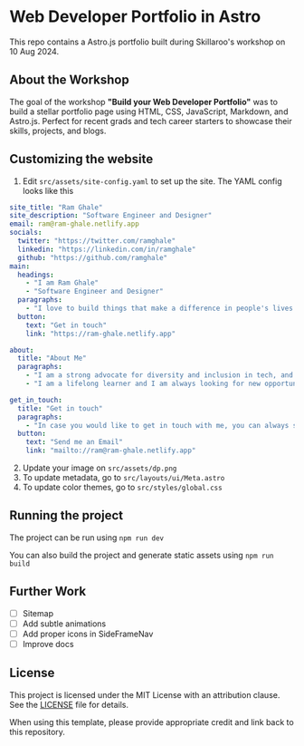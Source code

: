 # Web Developer Portfolio in Astro 

This repo contains a Astro.js portfolio built during Skillaroo's workshop on 10 Aug 2024.

## About the Workshop

 The goal of the workshop **"Build your Web Developer Portfolio"** was to build a stellar portfolio page using HTML, CSS, JavaScript, Markdown, and Astro.js. Perfect for recent grads and tech career starters to showcase their skills, projects, and blogs.


## Customizing the website

1. Edit `src/assets/site-config.yaml` to set up the site. The YAML config looks like this

```yaml
site_title: "Ram Ghale"
site_description: "Software Engineer and Designer"
email: ram@ram-ghale.netlify.app
socials:
  twitter: "https://twitter.com/ramghale"
  linkedin: "https://linkedin.com/in/ramghale"
  github: "https://github.com/ramghale"
main:
  headings: 
    - "I am Ram Ghale"
    - "Software Engineer and Designer"
  paragraphs:
    - "I love to build things that make a difference in people's lives. I am passionate about technology, business, and storytelling. I am always looking for new opportunities to learn and grow."
  button:
    text: "Get in touch"
    link: "https://ram-ghale.netlify.app"

about:
  title: "About Me"
  paragraphs: 
    - "I am a strong advocate for diversity and inclusion in tech, and I am always looking for ways to give back to the community. I am a mentor, speaker, and writer. I am also a co-founder of a tech community in Nepal."
    - "I am a lifelong learner and I am always looking for new opportunities to learn and grow. I am currently learning about entrepreneurship, business, and storytelling. I am also working on a few side projects and businesses."

get_in_touch:
  title: "Get in touch"
  paragraphs:
    - "In case you would like to get in touch with me, you can always send me an email"
  button:
    text: "Send me an Email"
    link: "mailto://ram@ram-ghale.netlify.app"
```

2. Update your image on `src/assets/dp.png`
3. To update metadata, go to `src/layouts/ui/Meta.astro`
4. To update color themes, go to `src/styles/global.css`

## Running the project

The project can be run using `npm run dev`

You can also build the project and generate static assets using `npm run build`

## Further Work

- [ ] Sitemap
- [ ] Add subtle animations
- [ ] Add proper icons in SideFrameNav
- [ ] Improve docs

## License

This project is licensed under the MIT License with an attribution clause. See the [LICENSE](LICENSE) file for details.

When using this template, please provide appropriate credit and link back to this repository.
